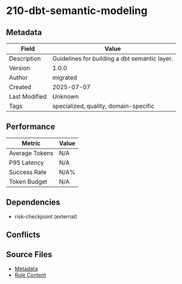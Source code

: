 # 210-dbt-semantic-modeling

## Metadata

| Field | Value |
|-------|-------|
| Description | Guidelines for building a dbt semantic layer. |
| Version | 1.0.0 |
| Author | migrated |
| Created | 2025-07-07 |
| Last Modified | Unknown |
| Tags | specialized, quality, domain-specific |

## Performance

| Metric | Value |
|--------|-------|
| Average Tokens | N/A |
| P95 Latency | N/A |
| Success Rate | N/A% |
| Token Budget | N/A |

## Dependencies

- risk-checkpoint (external)

## Conflicts


## Source Files

- [Metadata](200-domain/210-dbt-semantic-modeling.yaml)
- [Rule Content](200-domain/210-dbt-semantic-modeling.mdc)